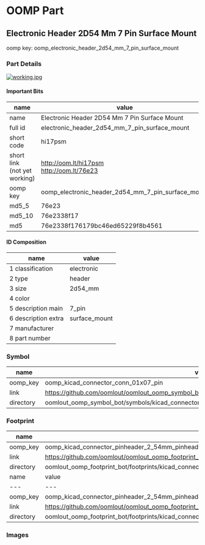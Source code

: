 # OOMP Part  
## Electronic Header 2D54 Mm 7 Pin Surface Mount  
  
oomp key: oomp_electronic_header_2d54_mm_7_pin_surface_mount  
  
### Part Details  
  
[![working.jpg](working_600.jpg)](working.jpg)  
  
#### Important Bits  
| name | value | 
| --- | --- | 
| name | Electronic Header 2D54 Mm 7 Pin Surface Mount | 
| full id | electronic_header_2d54_mm_7_pin_surface_mount | 
| short code | hi17psm | 
| short link<br>(not yet working) | http://oom.lt/hi17psm<br>http://oom.lt/76e23 | 
| oomp key | oomp_electronic_header_2d54_mm_7_pin_surface_mount | 
| md5_5 | 76e23 | 
| md5_10 | 76e2338f17 | 
| md5 | 76e2338f176179bc46ed65229f8b4561 | 
#### ID Composition  
| name | value | 
| --- | --- | 
| 1 classification | electronic | 
| 2 type | header | 
| 3 size | 2d54_mm | 
| 4 color |  | 
| 5 description main | 7_pin | 
| 6 description extra | surface_mount | 
| 7 manufacturer |  | 
| 8 part number |  | 
### Symbol  
| name | value | 
| --- | --- | 
| oomp_key | oomp_kicad_connector_conn_01x07_pin | 
| link | https://github.com/oomlout/oomlout_oomp_symbol_bot/tree/main/symbols/kicad_connector_conn_01x07_pin | 
| directory | oomlout_oomp_symbol_bot/symbols/kicad_connector_conn_01x07_pin//working/working.kicad_sym | 
### Footprint  
| name | value | 
| --- | --- | 
| oomp_key | oomp_kicad_connector_pinheader_2_54mm_pinheader_1x07_p2_54mm_vertical | 
| link | https://github.com/oomlout/oomlout_oomp_footprint_bot/tree/main/foootprntss/kicad_connector_pinheader_2_54mm_pinheader_1x07_p2_54mm_vertical | 
| directory | oomlout_oomp_footprint_bot/footprints/kicad_connector_pinheader_2_54mm_pinheader_1x07_p2_54mm_vertical//working/working.kicad_mod | 
| name | value | 
| --- | --- | 
| oomp_key | oomp_kicad_connector_pinheader_2_54mm_pinheader_1x07_p2_54mm_vertical_smd_pin | 
| link | https://github.com/oomlout/oomlout_oomp_footprint_bot/tree/main/foootprntss/kicad_connector_pinheader_2_54mm_pinheader_1x07_p2_54mm_vertical_smd_pin | 
| directory | oomlout_oomp_footprint_bot/footprints/kicad_connector_pinheader_2_54mm_pinheader_1x07_p2_54mm_vertical_smd_pin//working/working.kicad_mod | 
### Images  
